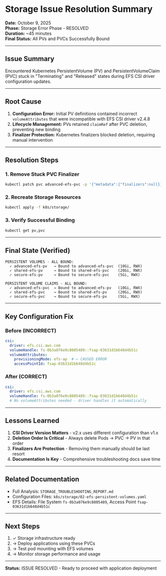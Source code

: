 # Storage Issue Resolution Summary

**Date:** October 9, 2025  
**Phase:** Storage Error Phase - RESOLVED  
**Duration:** ~45 minutes  
**Final Status:** All PVs and PVCs Successfully Bound

---

## Issue Summary

Encountered Kubernetes PersistentVolume (PV) and PersistentVolumeClaim (PVC) stuck in "Terminating" and "Released" states during EFS CSI driver configuration updates.

---

## Root Cause

1. **Configuration Error:** Initial PV definitions contained incorrect `volumeAttributes` that were incompatible with EFS CSI driver v2.4.8
2. **Lifecycle Management:** PVs retained `claimRef` after PVC deletion, preventing new binding
3. **Finalizer Protection:** Kubernetes finalizers blocked deletion, requiring manual intervention

---

## Resolution Steps

### 1. Remove Stuck PVC Finalizer
```bash
kubectl patch pvc advanced-efs-pvc -p '{"metadata":{"finalizers":null}}'
```

### 2. Recreate Storage Resources
```bash
kubectl apply -f k8s/storage/
```

### 3. Verify Successful Binding
```bash
kubectl get pv,pvc
```

---

## Final State (Verified)

```
PERSISTENT VOLUMES - ALL BOUND:
  ✓ advanced-efs-pv   → Bound to advanced-efs-pvc  (10Gi, RWX)
  ✓ shared-efs-pv     → Bound to shared-efs-pvc    (20Gi, RWX)
  ✓ secure-efs-pv     → Bound to secure-efs-pvc    (5Gi, RWX)

PERSISTENT VOLUME CLAIMS - ALL BOUND:
  ✓ advanced-efs-pvc  → Bound to advanced-efs-pv   (10Gi, RWX)
  ✓ shared-efs-pvc    → Bound to shared-efs-pv     (20Gi, RWX)
  ✓ secure-efs-pvc    → Bound to secure-efs-pv     (5Gi, RWX)
```

---

## Key Configuration Fix

### Before (INCORRECT)
```yaml
csi:
  driver: efs.csi.aws.com
  volumeHandle: fs-0b3a076e9c8805489::fsap-03631d1b648d4b51c
  volumeAttributes:
    provisioningMode: efs-ap  # ← CAUSED ERROR
    accessPointId: fsap-03631d1b648d4b51c
```

### After (CORRECT)
```yaml
csi:
  driver: efs.csi.aws.com
  volumeHandle: fs-0b3a076e9c8805489::fsap-03631d1b648d4b51c
  # No volumeAttributes needed - driver handles it automatically
```

---

## Lessons Learned

1. **CSI Driver Version Matters** - v2.x uses different configuration than v1.x
2. **Deletion Order Is Critical** - Always delete Pods → PVC → PV in that order
3. **Finalizers Are Protection** - Removing them manually should be last resort
4. **Documentation Is Key** - Comprehensive troubleshooting docs save time

---

## Related Documentation

- Full Analysis: `STORAGE_TROUBLESHOOTING_REPORT.md`
- Configuration Files: `k8s/storage/02-efs-persistent-volumes.yaml`
- EFS Details: File System `fs-0b3a076e9c8805489`, Access Point `fsap-03631d1b648d4b51c`

---

## Next Steps

1. ✓ Storage infrastructure ready
2. → Deploy applications using these PVCs
3. → Test pod mounting with EFS volumes
4. → Monitor storage performance and usage

---

**Status:** ISSUE RESOLVED - Ready to proceed with application deployment



